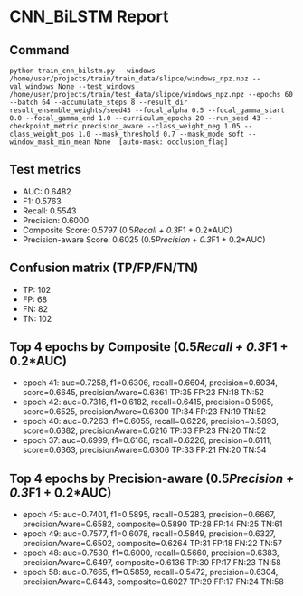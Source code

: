 # CNN_BiLSTM Report

## Command
```
python train_cnn_bilstm.py --windows /home/user/projects/train/train_data/slipce/windows_npz.npz --val_windows None --test_windows /home/user/projects/train/test_data/slipce/windows_npz.npz --epochs 60 --batch 64 --accumulate_steps 8 --result_dir result_ensemble_weights/seed43 --focal_alpha 0.5 --focal_gamma_start 0.0 --focal_gamma_end 1.0 --curriculum_epochs 20 --run_seed 43 --checkpoint_metric precision_aware --class_weight_neg 1.05 --class_weight_pos 1.0 --mask_threshold 0.7 --mask_mode soft --window_mask_min_mean None  [auto-mask: occlusion_flag]
```

## Test metrics
- AUC: 0.6482
- F1: 0.5763
- Recall: 0.5543
- Precision: 0.6000
- Composite Score: 0.5797 (0.5*Recall + 0.3*F1 + 0.2*AUC)
- Precision-aware Score: 0.6025 (0.5*Precision + 0.3*F1 + 0.2*AUC)
## Confusion matrix (TP/FP/FN/TN)
- TP: 102
- FP: 68
- FN: 82
- TN: 102

## Top 4 epochs by Composite (0.5*Recall + 0.3*F1 + 0.2*AUC)
- epoch 41: auc=0.7258, f1=0.6306, recall=0.6604, precision=0.6034, score=0.6645, precisionAware=0.6361  TP:35 FP:23 FN:18 TN:52
- epoch 42: auc=0.7316, f1=0.6182, recall=0.6415, precision=0.5965, score=0.6525, precisionAware=0.6300  TP:34 FP:23 FN:19 TN:52
- epoch 40: auc=0.7263, f1=0.6055, recall=0.6226, precision=0.5893, score=0.6382, precisionAware=0.6216  TP:33 FP:23 FN:20 TN:52
- epoch 37: auc=0.6999, f1=0.6168, recall=0.6226, precision=0.6111, score=0.6363, precisionAware=0.6306  TP:33 FP:21 FN:20 TN:54

## Top 4 epochs by Precision-aware (0.5*Precision + 0.3*F1 + 0.2*AUC)
- epoch 45: auc=0.7401, f1=0.5895, recall=0.5283, precision=0.6667, precisionAware=0.6582, composite=0.5890  TP:28 FP:14 FN:25 TN:61
- epoch 49: auc=0.7577, f1=0.6078, recall=0.5849, precision=0.6327, precisionAware=0.6502, composite=0.6264  TP:31 FP:18 FN:22 TN:57
- epoch 48: auc=0.7530, f1=0.6000, recall=0.5660, precision=0.6383, precisionAware=0.6497, composite=0.6136  TP:30 FP:17 FN:23 TN:58
- epoch 58: auc=0.7665, f1=0.5859, recall=0.5472, precision=0.6304, precisionAware=0.6443, composite=0.6027  TP:29 FP:17 FN:24 TN:58
